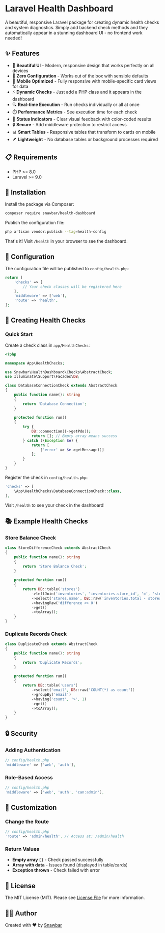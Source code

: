 # Laravel Health Dashboard

A beautiful, responsive Laravel package for creating dynamic health checks and system diagnostics. Simply add backend check methods and they automatically appear in a stunning dashboard UI - no frontend work needed!

## ✨ Features

- 🎨 **Beautiful UI** - Modern, responsive design that works perfectly on all devices
- 🚀 **Zero Configuration** - Works out of the box with sensible defaults
- 📱 **Mobile Optimized** - Fully responsive with mobile-specific card views for data
- ⚡ **Dynamic Checks** - Just add a PHP class and it appears in the dashboard
- 🔍 **Real-time Execution** - Run checks individually or all at once
- ⏱️ **Performance Metrics** - See execution time for each check
- 🎯 **Status Indicators** - Clear visual feedback with color-coded results
- 🔒 **Secure** - Add middleware protection to restrict access
- 📊 **Smart Tables** - Responsive tables that transform to cards on mobile
- 🪶 **Lightweight** - No database tables or background processes required

## 📋 Requirements

- PHP >= 8.0
- Laravel >= 9.0

## 🚀 Installation

Install the package via Composer:

```bash
composer require snawbar/health-dashboard
```

Publish the configuration file:

```bash
php artisan vendor:publish --tag=health-config
```

That's it! Visit `/health` in your browser to see the dashboard.

## 🔧 Configuration

The configuration file will be published to `config/health.php`:

```php
return [
    'checks' => [
        // Your check classes will be registered here
    ],
    'middleware' => ['web'],
    'route' => 'health',
];
```

## 📝 Creating Health Checks

### Quick Start

Create a check class in `app/HealthChecks`:

```php
<?php

namespace App\HealthChecks;

use Snawbar\HealthDashboard\Checks\AbstractCheck;
use Illuminate\Support\Facades\DB;

class DatabaseConnectionCheck extends AbstractCheck
{
    public function name(): string
    {
        return 'Database Connection';
    }
    
    protected function run()
    {
        try {
            DB::connection()->getPdo();
            return []; // Empty array means success
        } catch (\Exception $e) {
            return [
                ['error' => $e->getMessage()]
            ];
        }
    }
}
```

Register the check in `config/health.php`:

```php
'checks' => [
    \App\HealthChecks\DatabaseConnectionCheck::class,
],
```

Visit `/health` to see your check in the dashboard!

## 📚 Example Health Checks

### Store Balance Check

```php
class StoreDifferenceCheck extends AbstractCheck
{
    public function name(): string
    {
        return 'Store Balance Check';
    }
    
    protected function run()
    {
        return DB::table('stores')
            ->leftJoin('inventories', 'inventories.store_id', '=', 'stores.id')
            ->select('stores.name', DB::raw('inventories.total - stores.balance as difference'))
            ->havingRaw('difference <> 0')
            ->get()
            ->toArray();
    }
}
```

### Duplicate Records Check

```php
class DuplicateCheck extends AbstractCheck
{
    public function name(): string
    {
        return 'Duplicate Records';
    }
    
    protected function run()
    {
        return DB::table('users')
            ->select('email', DB::raw('COUNT(*) as count'))
            ->groupBy('email')
            ->having('count', '>', 1)
            ->get()
            ->toArray();
    }
}
```

## 🔒 Security

### Adding Authentication

```php
// config/health.php
'middleware' => ['web', 'auth'],
```

### Role-Based Access

```php
// config/health.php
'middleware' => ['web', 'auth', 'can:admin'],
```

## 🎨 Customization

### Change the Route

```php
// config/health.php
'route' => 'admin/health', // Access at: /admin/health
```

### Return Values

- **Empty array `[]`** - Check passed successfully
- **Array with data** - Issues found (displayed in table/cards)
- **Exception thrown** - Check failed with error

## 📄 License

The MIT License (MIT). Please see [License File](LICENSE.md) for more information.

## 👨‍💻 Author

Created with ❤️ by [Snawbar](https://snawbar.com)